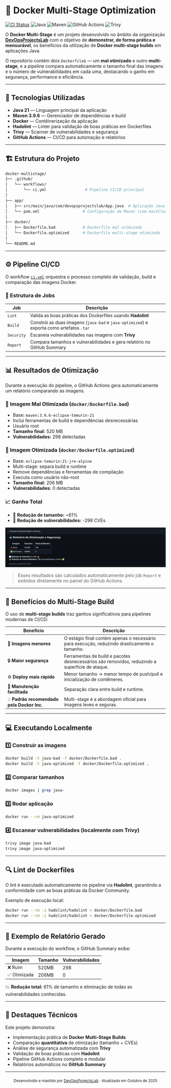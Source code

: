 # 🐳 Docker Multi-Stage Optimization

[![CI Status](https://github.com/DevOpsProjectsLab/docker-multistage/actions/workflows/ci.yml/badge.svg)](https://github.com/DevOpsProjectsLab/docker-multistage/actions)
![Java](https://img.shields.io/badge/Java-21-orange?logo=openjdk)
![Maven](https://img.shields.io/badge/Maven-3.9.6-red?logo=apachemaven)
![GitHub Actions](https://img.shields.io/badge/CI-GitHub%20Actions-black?logo=githubactions)
![Trivy](https://img.shields.io/badge/Security-Trivy-blue?logo=aqua)

O **Docker Multi-Stage** é um projeto desenvolvido no âmbito da organização **[DevOpsProjectsLab](https://github.com/DevOpsProjectsLab)** com o objetivo de **demonstrar, de forma prática e mensurável**, os benefícios da utilização de **Docker multi-stage builds** em aplicações Java.

O repositório contém dois `Dockerfile`s — um **mal otimizado** e outro **multi-stage**, e a pipeline compara automaticamente o tamanho final das imagens e o número de vulnerabilidades em cada uma, destacando o ganho em segurança, performance e eficiência.

---

## 🧰 Tecnologias Utilizadas

- **Java 21** — Linguagem principal da aplicação
- **Maven 3.9.6** — Gerenciador de dependências e build
- **Docker** — Contêinerização da aplicação
- **Hadolint** — Linter para validação de boas práticas em Dockerfiles
- **Trivy** — Scanner de vulnerabilidades e segurança
- **GitHub Actions** — CI/CD para automação e relatórios

---

## 🏗️ Estrutura do Projeto

```bash
docker-multistage/
├── .github/
│   └── workflows/
│       └── ci.yml                 # Pipeline CI/CD principal
│
├── app/
│   ├── src/main/java/com/devopsprojectslab/App.java  # Aplicação Java simples
│   └── pom.xml                   # Configuração do Maven (com mainClass definida)
│
├── docker/
│   ├── Dockerfile.bad            # Dockerfile mal otimizado
│   └── Dockerfile.optimized      # Dockerfile multi-stage otimizado
│
└── README.md
```

---

## ⚙️ Pipeline CI/CD

O workflow [`ci.yml`](.github/workflows/ci.yml) orquestra o processo completo de validação, build e comparação das imagens Docker.

### 🧩 Estrutura de Jobs

| Job | Descrição |
|-----|------------|
| `Lint` | Valida as boas práticas dos Dockerfiles usando **Hadolint** |
| `Build` | Constrói as duas imagens (`java-bad` e `java-optimized`) e exporta como artefatos `.tar` |
| `Security` | Escaneia vulnerabilidades nas imagens com **Trivy** |
| `Report` | Compara tamanhos e vulnerabilidades e gera relatório no GitHub Summary |

---

## 📊 Resultados de Otimização

Durante a execução do pipeline, o GitHub Actions gera automaticamente um relatório comparando as imagens.

### 🧱 Imagem Mal Otimizada (`docker/Dockerfile.bad`)
- Base: `maven:3.9.6-eclipse-temurin-21`
- Inclui ferramentas de build e dependências desnecessárias
- Usuário root
- **Tamanho final:** 520 MB  
- **Vulnerabilidades:** 298 detectadas

### 🚀 Imagem Otimizada (`docker/Dockerfile.optimized`)
- Base: `eclipse-temurin:21-jre-alpine`
- Multi-stage: separa build e runtime
- Remove dependências e ferramentas de compilação
- Executa como usuário não-root
- **Tamanho final:** 206 MB  
- **Vulnerabilidades:** 0 detectadas

### 📈 Ganho Total
- 🔹 **Redução de tamanho:** ~61%  
- 🔹 **Redução de vulnerabilidades:** -298 CVEs  

![CI Report](.github/assets/optimization-report.png)

> Esses resultados são calculados automaticamente pelo job `Report` e exibidos diretamente no painel do GitHub Actions.

---

## 🧠 Benefícios do Multi-Stage Build

O uso de **multi-stage builds** traz ganhos significativos para pipelines modernas de CI/CD:

| Benefício | Descrição |
|------------|------------|
| 🚀 **Imagens menores** | O estágio final contém apenas o necessário para execução, reduzindo drasticamente o tamanho. |
| 🔒 **Maior segurança** | Ferramentas de build e pacotes desnecessários são removidos, reduzindo a superfície de ataque. |
| ⚙️ **Deploy mais rápido** | Menor tamanho → menor tempo de push/pull e inicialização de contêineres. |
| 🧩 **Manutenção facilitada** | Separação clara entre build e runtime. |
| 💡 **Padrão recomendado pela Docker Inc.** | Multi-stage é a abordagem oficial para imagens leves e seguras. |

---

## 💻 Executando Localmente

### 1️⃣ Construir as imagens

```bash
docker build -t java-bad -f docker/Dockerfile.bad .
docker build -t java-optimized -f docker/Dockerfile.optimized .
```

### 2️⃣ Comparar tamanhos

```bash
docker images | grep java-
```

### 3️⃣ Rodar aplicação

```bash
docker run --rm java-optimized
```

### 4️⃣ Escanear vulnerabilidades (localmente com Trivy)

```bash
trivy image java-bad
trivy image java-optimized
```

---

## 🔍 Lint de Dockerfiles

O lint é executado automaticamente no pipeline via **Hadolint**, garantindo a conformidade com as boas práticas da Docker Community.

Exemplo de execução local:
```bash
docker run --rm -i hadolint/hadolint < docker/Dockerfile.bad
docker run --rm -i hadolint/hadolint < docker/Dockerfile.optimized
```

---

## 📄 Exemplo de Relatório Gerado

Durante a execução do workflow, o GitHub Summary exibe:

| Imagem | Tamanho | Vulnerabilidades |
|---------|----------|------------------|
| ❌ Ruim | 520MB | 298 |
| ✅ Otimizada | 206MB | 0 |

📉 **Redução total:** 61% de tamanho e eliminação de todas as vulnerabilidades conhecidas.  

---

## 🧩 Destaques Técnicos

Este projeto demonstra:

- Implementação prática de **Docker Multi-Stage Builds**
- Comparação **quantitativa** de otimização (tamanho + CVEs)
- Análise de segurança automatizada com **Trivy**
- Validação de boas práticas com **Hadolint**
- Pipeline GitHub Actions completo e modular
- Relatórios automáticos no **GitHub Summary**

---

<p align="center">
  <sub>Desenvolvido e mantido por <a href="https://github.com/DevOpsProjectsLab" target="_blank">DevOpsProjectsLab</a> · Atualizado em Outubro de 2025</sub>
</p>
